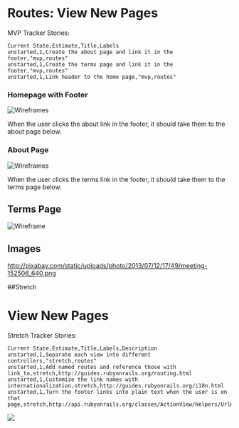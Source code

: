 # Routes: View New Pages

MVP Tracker Stories:
```
Current State,Estimate,Title,Labels
unstarted,1,Create the about page and link it in the footer,"mvp,routes"
unstarted,1,Create the terms page and link it in the footer,"mvp,routes"
unstarted,1,Link header to the home page,"mvp,routes"
```

### Homepage with Footer
![Wireframes](https://galvanize.mybalsamiq.com/mockups/2321960.png?key=dd6f91232218fa4d6cbf663738e10e0cfca3e151)

When the user clicks the about link in the footer, it should take them to the about page below.

### About Page
![Wireframes](https://galvanize.mybalsamiq.com/mockups/2290670.png?key=dd6f91232218fa4d6cbf663738e10e0cfca3e151)

When the user clicks the terms link in the footer, it should take them to the terms page below.

## Terms Page
![Wireframe](https://galvanize.mybalsamiq.com/mockups/2290674.png?key=dd6f91232218fa4d6cbf663738e10e0cfca3e151)

## Images

http://pixabay.com/static/uploads/photo/2013/07/12/17/49/meeting-152506_640.png

##Stretch

# View New Pages

Stretch Tracker Stories:
```
Current State,Estimate,Title,Labels,Description
unstarted,1,Separate each view into different controllers,"stretch,routes"
unstarted,1,Add named routes and reference those with link_to,stretch,http://guides.rubyonrails.org/routing.html
unstarted,1,Customize the link names with internationalization,stretch,http://guides.rubyonrails.org/i18n.html
unstarted,1,Turn the footer links into plain text when the user is on that page,stretch,http://api.rubyonrails.org/classes/ActionView/Helpers/UrlHelper.html
```

![](https://galvanize.mybalsamiq.com/mockups/2321986.png?key=dd6f91232218fa4d6cbf663738e10e0cfca3e151)

